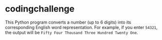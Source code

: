 # codingchallenge
This Python program converts a number (up to 6 digits) into its corresponding English word representation. For example, if you enter `54321`, the output will be `Fifty Four Thousand Three Hundred Twenty One`.
